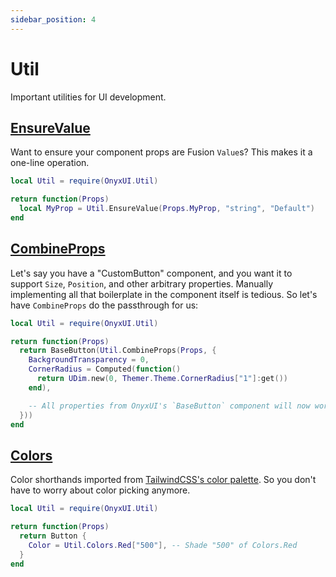 ```yaml
---
sidebar_position: 4
---
```


# Util

Important utilities for UI development.

## [EnsureValue](/api/Util#EnsureValue)

Want to ensure your component props are Fusion `Value`s? This makes it a one-line operation.

```lua
local Util = require(OnyxUI.Util)

return function(Props)
  local MyProp = Util.EnsureValue(Props.MyProp, "string", "Default")
end
```

## [CombineProps](/api/Util#CombineProps)

Let's say you have a "CustomButton" component, and you want it to support `Size`, `Position`, and other arbitrary properties. Manually implementing all that boilerplate in the component itself is tedious. So let's have `CombineProps` do the passthrough for us:

```lua
local Util = require(OnyxUI.Util)

return function(Props)
  return BaseButton(Util.CombineProps(Props, {
    BackgroundTransparency = 0,
    CornerRadius = Computed(function()
      return UDim.new(0, Themer.Theme.CornerRadius["1"]:get())
    end),

    -- All properties from OnyxUI's `BaseButton` component will now work.
  }))
end
```

## [Colors](/api/Util#Colors)

Color shorthands imported from [TailwindCSS's color palette](https://tailwindcss.com/docs/customizing-colors#default-color-palette). So you don't have to worry about color picking anymore.

```lua
local Util = require(OnyxUI.Util)

return function(Props)
  return Button {
    Color = Util.Colors.Red["500"], -- Shade "500" of Colors.Red
  }
end
```